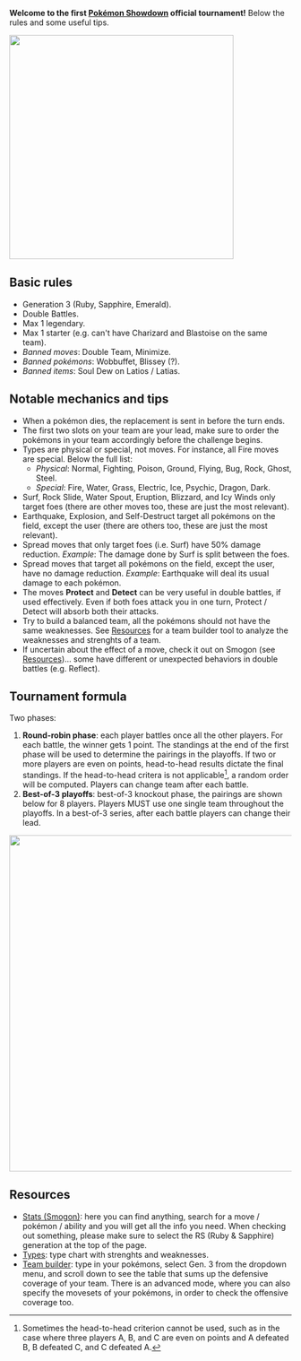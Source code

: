 **Welcome to the first [Pokémon Showdown](https://play.pokemonshowdown.com/) official tournament!** Below the rules and some useful tips.

<img src="https://i.pinimg.com/originals/87/e1/68/87e168675e78d16e2fd26bbeefc400c9.jpg" width="400">

## Basic rules
- Generation 3 (Ruby, Sapphire, Emerald).
- Double Battles.
- Max 1 legendary.
- Max 1 starter (e.g. can't have Charizard and Blastoise on the same team).
- _Banned moves_: Double Team, Minimize.
- _Banned pokémons_: Wobbuffet, Blissey (?).
- _Banned items_: Soul Dew on Latios / Latias.

## Notable mechanics and tips
- When a pokémon dies, the replacement is sent in before the turn ends.
- The first two slots on your team are your lead, make sure to order the pokémons in your team accordingly before the challenge begins.
- Types are physical or special, not moves. For instance, all Fire moves are special. Below the full list:
  - _Physical_: Normal, Fighting, Poison, Ground, Flying, Bug, Rock, Ghost, Steel.
  - _Special_: Fire, Water, Grass, Electric, Ice, Psychic, Dragon, Dark.
- Surf, Rock Slide, Water Spout, Eruption, Blizzard, and Icy Winds only target foes (there are other moves too, these are just the most relevant).
- Earthquake, Explosion, and Self-Destruct target all pokémons on the field, except the user (there are others too, these are just the most relevant).
- Spread moves that only target foes (i.e. Surf) have 50% damage reduction. _Example_: The damage done by Surf is split between the foes.
- Spread moves that target all pokémons on the field, except the user, have no damage reduction. _Example_: Earthquake will deal its usual damage to each pokémon.
- The moves **Protect** and **Detect** can be very useful in double battles, if used effectively. Even if both foes attack you in one turn, Protect / Detect will absorb both their attacks.
- Try to build a balanced team, all the pokémons should not have the same weaknesses. See [Resources](#resources) for a team builder tool to analyze the weaknesses and strenghts of a team.
- If uncertain about the effect of a move, check it out on Smogon (see [Resources](#resources))... some have different or unexpected behaviors in double battles (e.g. Reflect).

## Tournament formula
Two phases:
1. **Round-robin phase**: each player battles once all the other players. For each battle, the winner gets 1 point. The standings at the end of the first phase will be used to determine the pairings in the playoffs. If two or more players are even on points, head-to-head results dictate the final standings. If the head-to-head critera is not applicable[^1], a random order will be computed. Players can change team after each battle.
2. **Best-of-3 playoffs**: best-of-3 knockout phase, the pairings are shown below for 8 players. Players MUST use one single team throughout the playoffs. In a best-of-3 series, after each battle players can change their lead.
<!-- <img src="https://www.interbasket.net/wp-content/uploads/6-team-bracket-1024x724.jpg" width="600"> -->
<img src="https://www.interbasket.net/wp-content/uploads/8-team-single-elimination-bracket-seeded-1024x685.jpg" width="600">

[^1]: Sometimes the head-to-head criterion cannot be used, such as in the case where three players A, B, and C are even on points and A defeated B, B defeated C, and C defeated A.

## Resources
- [Stats (Smogon)](https://www.smogon.com/dex/rs/pokemon/): here you can find anything, search for a move / pokémon / ability and you will get all the info you need. When checking out something, please make sure to select the RS (Ruby & Sapphire) generation at the top of the page.
- [Types](https://upload.wikimedia.org/wikipedia/commons/thumb/9/97/Pokemon_Type_Chart.svg/2048px-Pokemon_Type_Chart.svg.png): type chart with strenghts and weaknesses.
- [Team builder](https://marriland.com/tools/team-builder/): type in your pokémons, select Gen. 3 from the dropdown menu, and scroll down to see the table that sums up the defensive coverage of your team. There is an advanced mode, where you can also specify the movesets of your pokémons, in order to check the offensive coverage too.
